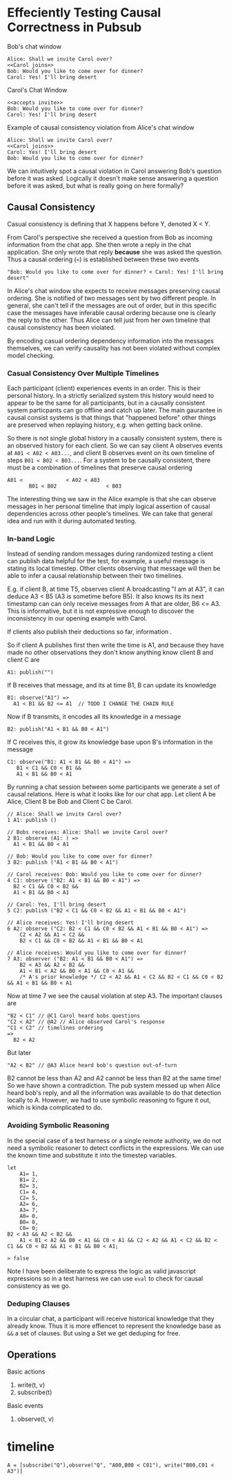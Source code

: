 # Effeciently Testing Causal Correctness in Pubsub 

Bob's chat window

```
Alice: Shall we invite Carol over?
<<Carol joins>>
Bob: Would you like to come over for dinner?
Carol: Yes! I'll bring desert
```

Carol's Chat Window
```
<<accepts invite>>
Bob: Would you like to come over for dinner?
Carol: Yes! I'll bring desert
```


Example of causal consistency violation from Alice's chat window

```
Alice: Shall we invite Carol over?
<<Carol joins>>
Carol: Yes! I'll bring desert
Bob: Would you like to come over for dinner?
```

We can intuitively spot a causal violation in Carol answering Bob's question before it was asked. Logically it doesn't make sense answering a question before it was asked, but what is really going on here formally?

## Causal Consistency

Casual consistency is defining that X happens before Y, denoted X < Y. 

From Carol's perspective she received a question from Bob as incoming information from the chat app. She then wrote a reply in the chat application. She only wrote that reply **because** she was asked the question. Thus a causal ordering (`<`) is established between these two events
```
"Bob: Would you like to come over for dinner? < Carol: Yes! I'll bring desert"
```

In Alice's chat window she expects to receive messages preserving causal ordering. She is notified of two messages sent by two different people. In general, she can't tell if the messages are out of order, but in this specific case the messages have inferable causal ordering because one is clearly the reply to the other. Thus Alice can tell just from her own timeline that causal consistency has been violated.

By encoding casual ordering dependency information into the messages themselves, we can verify causality has not been violated without complex model checking.

### Casual Consistency Over Multiple Timelines

Each participant (client) experiences events in an order. This is their personal history. In a strictly serialized system this history would need to appear to be the same for all participants, but in a causally consistent system particpants can go offline and catch up later. The main gaurantee in causal consist systems is that things that "happened before" other things are preserved when replaying history, e.g. when getting back online.

So there is not single global history in a causally consistent system, there is an observed history for each client. So we can say client A observes events at `A01 < A02 < A03...`, and client B observes event on its own timeline of steps `B01 < B02 < B03...`. For a system to be causally consistent, there must be a combination of timelines that preserve causal ordering

```
A01 <              < A02 < A03
       B01 < B02                < B03
```


The interesting thing we saw in the Alice example is that she can observe messages in her personal timeline that imply logical assertion of causal dependencies across other people's timelines. We can take that general idea and run with it during automated testing. 

### In-band Logic 

Instead of sending random messages during randomized testing a client can publish data helpful for the test, for example, a useful message is stating its local timestep. Other clients observing that message will then be able to infer a causal relationship between their two timelines.


E.g. if client B, at time T5, observes client A broadcasting "I am at A3", it can deduce A3 < B5 (A3 is sometime before B5). It also knows its its next timestamp can can only receive messages from A that are older, B6 <= A3.  This is informative, but it is not expressive enough to discover the inconsistency in our opening example with Carol. 

If clients also publish their deductions so far, information .

So if client A publishes first then write the time is A1, and because they have made no other observations they don't know anything  know client B and client C are 
```
A1: publish("") 
```

If B receives that message, and its at time B1, B can update its knowledge

```
B1: observe("A1") => 
  A1 < B1 && B2 <= A1  // TODO I CHANGE THE CHAIN RULE
```

Now if B transmits, it encodes all its knowledge in a message

```
B2: publish("A1 < B1 && B0 < A1")
```

If C receives this, it grow its knowledge base upon B's information in the message

```
C1: observe("B1: A1 < B1 && B0 < A1") => 
   B1 < C1 && C0 < B1 && 
   A1 < B1 && B0 < A1
```

By running a chat session between some participants we generate a set of causal relations. Here is what it looks like for our chat app. Let client A be Alice, Client B be Bob and Client C be Carol.

```
// Alice: Shall we invite Carol over?
1 A1: publish ()

// Bobs receives: Alice: Shall we invite Carol over?
2 B1: observe (A1: ) =>
  A1 < B1 && B0 < A1

// Bob: Would you like to come over for dinner?
3 B2: publish ("A1 < B1 && B0 < A1")

// Carol receives: Bob: Would you like to come over for dinner?
4 C1: observe ("B2: A1 < B1 && B0 < A1") => 
  B2 < C1 && C0 < B2 && 
  A1 < B1 && B0 < A1

// Carol: Yes, I'll bring desert
5 C2: publish ("B2 < C1 && C0 < B2 && A1 < B1 && B0 < A1")

// Alice receives: Yes! I'll bring desert
6 A2: observe ("C2: B2 < C1 && C0 < B2 && A1 < B1 && B0 < A1") => 
    C2 < A2 && A1 < C2 && 
    B2 < C1 && C0 < B2 && A1 < B1 && B0 < A1

// Alice receives: Would you like to come over for dinner?
7 A3: observer ("B2: A1 < B1 && B0 < A1") => 
    B2 < A3 && A2 < B2 &&
    A1 < B1 < A2 && B0 < A1 && C0 < A1 && 
    /* A's prior knowledge */ C2 < A2 && A1 < C2 && B2 < C1 && C0 < B2 && A1 < B1 && B0 < A1
```
Now at time 7 we see the causal violation at step A3. The important clauses are
```
"B2 < C1" // @C1 Carol heard bobs questions
"C2 < A2" // @A2 // Alice observed Carol's response
"C1 < C2" // timelines ordering
=> 
  B2 < A2
```
But later
```
"A2 < B2" // @A3 Alice heard bob's question out-of-turn
```

B2 cannot be less than A2 and A2 cannot be less than B2 at the same time! So we have shown a contradiction. The pub system messed up when Alice heard bob's reply, and all the information
was available to do that detection locally to A. However, we had to use symbolic reasoning to figure it out, which is kinda complicated to do.

### Avoiding Symbolic Reasoning

In the special case of a test harness or a single remote authority, we do not need a symbolic reasoner to detect conflicts in the expressions. We can use the known time and substitute it into the timestep variables.

```
let
    A1= 1,
    B1= 2,
    B2= 3,
    C1= 4,
    C2= 5,
    A2= 6,
    A3= 7,
    A0= 0,
    B0= 0,
    C0= 0;
B2 < A3 && A2 < B2 &&
    A1 < B1 < A2 && B0 < A1 && C0 < A1 && C2 < A2 && A1 < C2 && B2 < C1 && C0 < B2 && A1 < B1 && B0 < A1;

> false

```

Note I have been deliberate to express the logic as valid javascript expressions so in a test harness we can use `eval` to check for causal consistency as we go.

### Deduping Clauses

In a circular chat, a participant will receive historical knowledge that they already know. Thus it is more effiencet to represent the knowledge base as `&&` a set of clauses. But using a Set we get deduping for free.








## Operations

Basic actions

1. write(t, v)
1. subscribe(t)

Basic events
1. observe(t, v)



# timeline

```
A = [subscribe("Q"),observe("Q", "A00,B00 < C01"), write("B00,C01 < A3")]
```